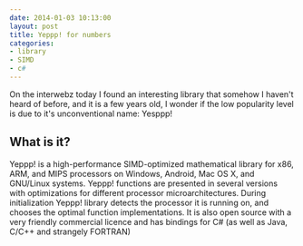 ```yaml
---
date: 2014-01-03 10:13:00
layout: post
title: Yeppp! for numbers
categories:
- library
- SIMD
- c#
---
```


On the interwebz today I found an interesting library that somehow I haven't heard of before, and it is a few years old, 
I wonder if the low popularity level is due to it's unconventional name: Yesppp! 

## What is it?

Yeppp! is a high-performance SIMD-optimized mathematical library for x86, ARM, and MIPS processors on Windows, Android, 
Mac OS X, and GNU/Linux systems. Yeppp! functions are presented in several versions with optimizations for different 
processor microarchitectures. During initialization Yeppp! library detects the processor it is running on, and chooses 
the optimal function implementations. It is also open source with a very friendly commercial licence and has bindings for 
C# (as well as Java, C/C++ and strangely FORTRAN)




